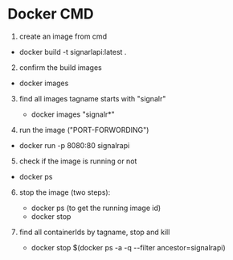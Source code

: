 ﻿# Docker CMD
1. create an image from cmd
- docker build -t signarlapi:latest .

2. confirm the build images
- docker images
3. find all images tagname starts with "signalr"
    - docker images "signalr*" 

4. run the image ("PORT-FORWORDING")
- docker run -p 8080:80 signalrapi

5. check if the image is running or not
- docker ps

6. stop the image (two steps):
    - docker ps (to get the running image id)
    - docker stop <imges-id>

7. find all containerIds by tagname, stop and kill 
    - docker stop $(docker ps -a -q  --filter ancestor=signalrapi)
